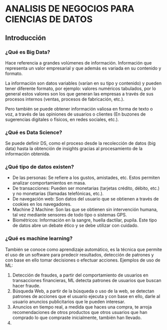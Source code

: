 

# ANALISIS DE NEGOCIOS PARA CIENCIAS DE DATOS
## Introducción

### ¿Qué es Big Data?

Hace referencia a grandes volúmenes de información. Información que representa un valor empresarial y que además es variada en su contenido y formato.

La información son datos variables (varían en su tipo y contenido) y pueden tener diferente formato, por ejemplo: valores numéricos tabulados, por lo general estos valores son los que generan las empresas a través de sus procesos internos (ventas, procesos de fabricación, etc.).

Pero también se puede obtener información valiosa en forma de texto o voz, a través de las opiniones de usuarios o clientes (En buzones de sugerencias digitales o físicos, en redes sociales, etc.).

### ¿Qué es Data Science?
Se puede definir DS, como el proceso desde la recolección de datos (big data) hasta la obtención de insights gracias al procesamiento de la información obtenida.

### ¿Qué tipo de datos existen?

 - De las personas: Se refiere a los gustos, amistades, etc. Estos permiten analizar comportamientos en masa.
 - De transacciones: Pueden ser monetarias (tarjetas crédito, débito, etc.) y no monetarias (llamadas telefónicas, etc.).
 - De navegación web: Son datos del usuario que se obtienen a través de cookies en los navegadores.
 - Machine 2 Machine: Son las que se obtienen sin intervención humana, tal vez mediante sensores de todo tipo o sistemas GPS.
 - Biométricos: Información en la sangre, huella dactilar, pupila. Este tipo de datos abre un debate ético y se debe utilizar con cuidado.

### ¿Qué es machine learning?
También se conoce como aprendizaje automático, es la técnica que permite el uso de un software para predecir resultados, detección de patrones y con base en ello tomar decisiones o efectuar acciones.
Ejemplos de uso de ML:

 1. Detección de fraudes, a partir del comportamiento de usuarios en transacciones financieras, ML detecta patrones de usuarios que buscan hacer fraude.
 2. Búsqueda Web, a partir de la búsqueda o uso de la web, se detectan patrones de acciones que el usuario ejecuta y con base en ello, darle al usuario anuncios publicitarios que le pueden interesar.
 3. Anuncios en tiempo real, a medida que haces una compra, te arroja recomendaciones de otros productos que otros usuarios que han comprado lo que compraste inicialmente, también han llevado.
 4. 

<!--stackedit_data:
eyJoaXN0b3J5IjpbNTg0Mjc2ODA1LDE0Mjc4NDIzOTcsLTE1ND
U3NDA2MjIsNjI0OTc1Mjc5LC0xMTgzNzQ2NDQ3XX0=
-->